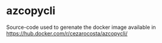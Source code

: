 # azcopycli
Source-code used to gerenate the docker image available in https://hub.docker.com/r/cezarocosta/azcopycli/
